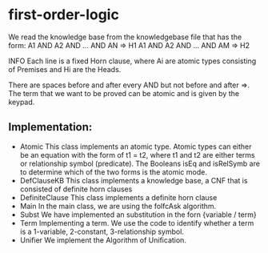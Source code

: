 # first-order-logic
We read the knowledge base from the knowledgebase file that has the form:
A1 AND A2 AND ... AND AN => H1
A1 AND A2 AND ... AND AM => H2

INFO
Each line is a fixed Horn clause, where Ai are atomic types consisting of Premises and Hi are the Heads.

There are spaces before and after every AND but not before and after =>.
The term that we want to be proved can be atomic and is given by the keypad.

Implementation:
-----------------------------------------------------------

- Atomic
This class implements an atomic type. Atomic types can either be an equation with the form of t1 = t2, where t1 and t2 are either terms or relationship symbol (predicate). The Booleans isEq and isRelSymb are to determine which of the two forms is the atomic mode.
- DefClauseKB
This class implements a knowledge base, a CNF that is consisted of definite horn clauses
- DefiniteClause
This class implements a definite horn clause
- Main
In the main class, we are using the folfcAsk algorithm.
- Subst
We have implemented an substitution in the forn {variable / term}
- Term
Implementing a term.
We use the code to identify whether a term is a 1-variable, 2-constant, 3-relationship symbol.
- Unifier
We implement the Algorithm of Unification.
